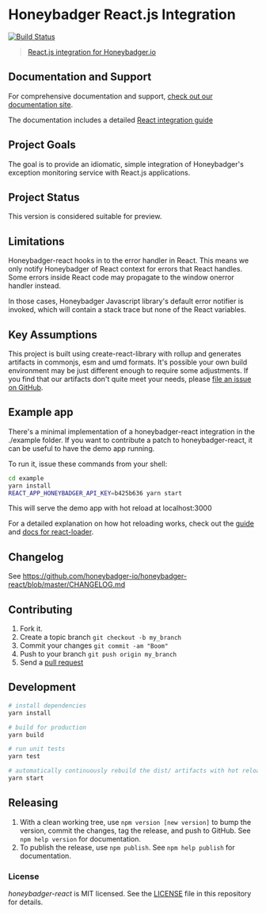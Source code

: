 # Honeybadger React.js Integration

[![Build Status](https://img.shields.io/endpoint.svg?url=https%3A%2F%2Factions-badge.atrox.dev%2Fhoneybadger-io%2Fhoneybadger-react%2Fbadge&style=flat)](https://actions-badge.atrox.dev/honeybadger-io/honeybadger-react/goto)
> [React.js integration for Honeybadger.io](https://www.honeybadger.io/for/javascript/?utm_source=github&utm_medium=readme&utm_campaign=react&utm_content=React.js+integration+for+Honeybadger.io)

## Documentation and Support

For comprehensive documentation and support, [check out our documentation site](https://docs.honeybadger.io/lib/javascript/index.html).

The documentation includes a detailed [React integration guide](https://docs.honeybadger.io/lib/javascript/integration/react.html)

## Project Goals

The goal is to provide an idiomatic, simple integration of Honeybadger's
exception monitoring service with React.js applications.

## Project Status

This version is considered suitable for preview.

## Limitations

Honeybadger-react hooks in to the error handler in React. This means we only
notify Honeybadger of React context for errors that React handles. Some
errors inside React code may propagate to the window onerror handler
instead.

In those cases, Honeybadger Javascript library's default error notifier
is invoked, which will contain a stack trace but none of the React
variables.

## Key Assumptions

This project is built using create-react-library with rollup and generates
artifacts in commonjs, esm and umd formats. It's possible
your own build environment may be just different enough to require some
adjustments. If you find that our artifacts don't quite meet your needs,
please [file an issue on GitHub](https://github.com/honeybadger-io/honeybadger-react/issues).

## Example app

There's a minimal implementation of a honeybadger-react integration in the ./example
folder. If you want to contribute a patch to honeybadger-react, it can be useful to have
the demo app running.

To run it, issue these commands from your shell:

```bash
cd example
yarn install
REACT_APP_HONEYBADGER_API_KEY=b425b636 yarn start
```

This will serve the demo app with hot reload at localhost:3000

For a detailed explanation on how hot reloading works, check out the [guide](http://reactjs-templates.github.io/webpack/) and [docs for react-loader](http://reactjs.github.io/react-loader).

## Changelog

See https://github.com/honeybadger-io/honeybadger-react/blob/master/CHANGELOG.md

## Contributing

1. Fork it.
2. Create a topic branch `git checkout -b my_branch`
3. Commit your changes `git commit -am "Boom"`
3. Push to your branch `git push origin my_branch`
4. Send a [pull request](https://github.com/honeybadger-io/honeybadger-react/pulls)

## Development

``` bash
# install dependencies
yarn install

# build for production
yarn build

# run unit tests
yarn test

# automatically continuously rebuild the dist/ artifacts with hot reload when developing
yarn start
```

## Releasing

1. With a clean working tree, use `npm version [new version]` to bump the version,
   commit the changes, tag the release, and push to GitHub. See `npm help version`
   for documentation.
2. To publish the release, use `npm publish`. See `npm help publish` for
   documentation.


### License

*honeybadger-react* is MIT licensed. See the [LICENSE](https://raw.github.com/honeybadger-io/honeybadger-react/master/LICENSE) file in this repository for details.
